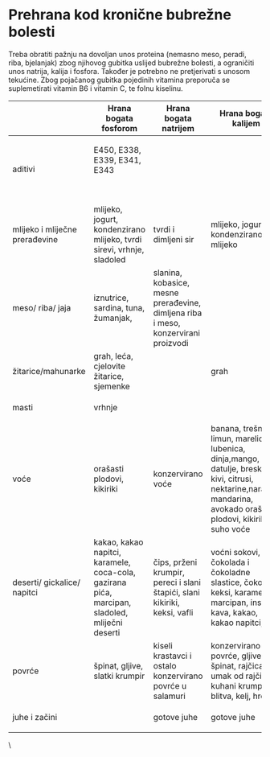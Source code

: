 # Prehrana kod kronične bubrežne bolesti

Treba obratiti pažnju na dovoljan unos proteina (nemasno meso, peradi, riba, bjelanjak) zbog njihovog gubitka uslijed bubrežne bolesti, a ograničiti unos natrija, kalija i fosfora. Također je potrebno ne pretjerivati s unosom tekućine. Zbog pojačanog gubitka pojedinih vitamina preporuča se suplemetirati vitamin B6 i vitamin C, te folnu kiselinu.

| <p><br></p>                    | Hrana bogata fosforom                                                                          | Hrana bogata natrijem                                                              | Hrana bogata kalijem                                                                                                                                                  | Preporučena konzumacija                                                                                     |
| ------------------------------ | ---------------------------------------------------------------------------------------------- | ---------------------------------------------------------------------------------- | --------------------------------------------------------------------------------------------------------------------------------------------------------------------- | ----------------------------------------------------------------------------------------------------------- |
| aditivi                        | <p>E450, E338, E339, E341, E343</p><p><br></p>                                                 | <p><br></p>                                                                        | <p><br></p>                                                                                                                                                           | <p><br></p>                                                                                                 |
| mlijeko i mliječne prerađevine | mlijeko, jogurt, kondenzirano mlijeko, tvrdi sirevi, vrhnje, sladoled                          | tvrdi i dimljeni sir                                                               | mlijeko, jogurt, kondenzirano mlijeko                                                                                                                                 | zamjene za mlijeko, smanjiti unos sireva i jogurta, svježi sir                                              |
| meso/ riba/ jaja               | iznutrice,  sardina, tuna, žumanjak,                                                           | slanina, kobasice, mesne prerađevine, dimljena riba i meso, konzervirani proizvodi | <p><br></p>                                                                                                                                                           | nemasno neprerađeno meso, perad, bijela riba, bjelanjak                                                     |
| žitarice/mahunarke             | grah, leća, cjelovite žitarice, sjemenke                                                       | <p><br></p>                                                                        | grah                                                                                                                                                                  | riža, žitarice, tjestenina                                                                                  |
| masti                          | vrhnje                                                                                         | <p><br></p>                                                                        | <p><br></p>                                                                                                                                                           | ulja, margarin                                                                                              |
| voće                           | orašasti plodovi, kikiriki                                                                     | konzervirano voće                                                                  | banana, trešnja, limun, marelica, lubenica, dinja,mango, datulje, breskve, kivi, citrusi, nektarine,naranča, mandarina, avokado orašasti plodovi, kikiriki, suho voće | jabuka, kruška, maline... sve što nije na popisu                                                            |
| deserti/ gickalice/ napitci    | kakao, kakao napitci, karamele, coca-cola, gazirana pića, marcipan, sladoled, mliječni deserti | čips, prženi krumpir, pereci i slani  štapići, slani kikiriki, keksi, vafli        | voćni sokovi, čokolada i čokoladne slastice, čokoladni keksi, karamela, marcipan, instant kava, kakao, kakao napitci, čips                                            | biskvit, domaći pekmezi i marmelade, med, žele, petit ili sport keksi, kokice, kukuruzni ili rižini krekeri |
| povrće                         | špinat, gljive, slatki krumpir                                                                 | kiseli krastavci i ostalo konzervirano povrće u salamuri                           | konzervirano povrće, gljive, špinat, rajčica, umak od rajčice, kuhani krumpir, blitva, kelj, hren                                                                     | mrkva, cvjetača, brokula, kupus, krumpir                                                                    |
| juhe i začini                  | <p><br></p>                                                                                    | gotove juhe                                                                        | gotove juhe                                                                                                                                                           | <p><br></p>                                                                                                 |

\
